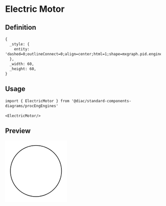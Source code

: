 # Electric Motor

## Definition

```
{
  _style: { 
    entity: 'dashed=0;outlineConnect=0;align=center;html=1;shape=mxgraph.pid.engines.electric_motor;fontSize=45;',
  },
  _width: 60,
  _height: 60,
}
```

## Usage

```
import { ElectricMotor } from '@diac/standard-components-diagrams/procEngEngines'

<ElectricMotor/>
```

## Preview

<img src="./electric-motor.png" width="200"/>
